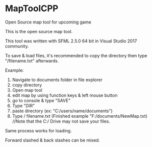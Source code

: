 # MapToolCPP
Open Source map tool for upcoming game


This is the open source map tool. 

This tool was written with SFML 2.5.0 64 bit in Visual Studio 2017 community.

To save & load files, it's recommended to copy the directory then type "/filename.txt" afterwards. 

Example:
1. Navigate to documents folder in file explorer
2. copy directory
3. Open map tool
4. edit map by using function keys & left mouse button
5. go to console & type "SAVE"
6. Type "DIR"
7. paste directory (ex: "C:/users/name/documents")
8. Type / filename.txt (Finished example "F:/documents/NewMap.txt) //Note that the C:/ Drive may not save your files. 

Same process works for loading.

Forward slashed & back slashes can be mixed. 
